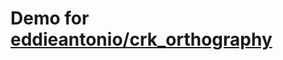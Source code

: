 Demo for [eddieantonio/crk_orthography]
=======================================

[eddieantonio/crk_orthography]: https://github.com/eddieantonio/crk_orthography
